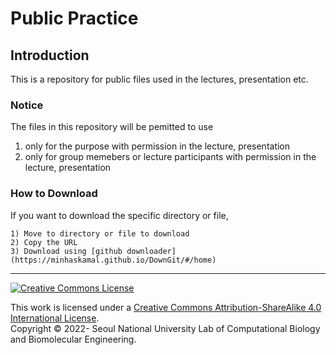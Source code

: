 # Public Practice

## Introduction

This is a repository for public files used in the lectures, presentation etc.

### Notice

The files in this repository will be pemitted to use 
  
  1) only for the purpose with permission in the lecture, presentation
  2) only for group memebers or lecture participants with permission in the lecture, presentation

### How to Download

If you want to download the specific directory or file,

	1) Move to directory or file to download
	2) Copy the URL
	3) Download using [github downloader](https://minhaskamal.github.io/DownGit/#/home) 

---

<a rel="license" href="http://creativecommons.org/licenses/by-sa/4.0/">
<img alt="Creative Commons License" style="border-width:0"
	src="https://i.creativecommons.org/l/by-sa/4.0/88x31.png" /></a>

This work is licensed under a
<a rel="license" href="http://creativecommons.org/licenses/by-sa/4.0/"> Creative
Commons Attribution-ShareAlike 4.0 International License</a>.  
Copyright &copy; 2022- Seoul National University Lab of Computational Biology
and Biomolecular Engineering.
